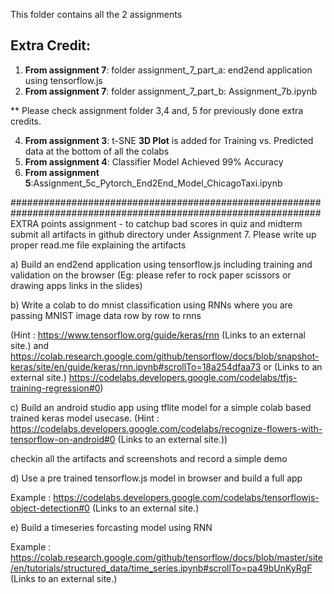 
This folder contains all the 2 assignments

## Extra Credit:
1. **From assignment 7**: folder assignment_7_part_a: end2end application using tensorflow.js
2. **From assignment 7**: folder assignment_7_part_b: Assignment_7b.ipynb

** Please check assignment folder 3,4 and, 5 for previously done extra credits.

4. **From assignment 3**: t-SNE **3D Plot** is added for Training vs. Predicted data at the bottom of all the colabs
5. **From assignment 4**: Classifier Model Achieved 99% Accuracy
6. **From assignment 5**:Assignment_5c_Pytorch_End2End_Model_ChicagoTaxi.ipynb


 
################################################################################################################
EXTRA points assignment - to catchup bad scores in quiz and midterm 
submit all artifacts in github directory under Assignment 7. Please write up proper read.me file explaining the artifacts

 

a) Build an end2end application using tensorflow.js including training and validation on the browser (Eg: please refer to rock paper scissors or drawing apps links in the slides)

 

b) Write a colab to do mnist classification using RNNs where you are passing MNIST image data row by row to rnns

(Hint : https://www.tensorflow.org/guide/keras/rnn (Links to an external site.) and https://colab.research.google.com/github/tensorflow/docs/blob/snapshot-keras/site/en/guide/keras/rnn.ipynb#scrollTo=18a254dfaa73 or  (Links to an external site.)   https://codelabs.developers.google.com/codelabs/tfjs-training-regression#0) 

 

 

c)  Build an android studio app using tflite model  for a simple colab based trained keras model usecase.  (Hint : https://codelabs.developers.google.com/codelabs/recognize-flowers-with-tensorflow-on-android#0 (Links to an external site.)) 

checkin all the artifacts and screenshots and record a simple demo 

 

d) Use a pre trained tensorflow.js model in browser and build a full app

Example : https://codelabs.developers.google.com/codelabs/tensorflowjs-object-detection#0 (Links to an external site.)

e) Build a timeseries forcasting model using RNN

 

Example : https://colab.research.google.com/github/tensorflow/docs/blob/master/site/en/tutorials/structured_data/time_series.ipynb#scrollTo=pa49bUnKyRgF (Links to an external site.)

 

 

 

